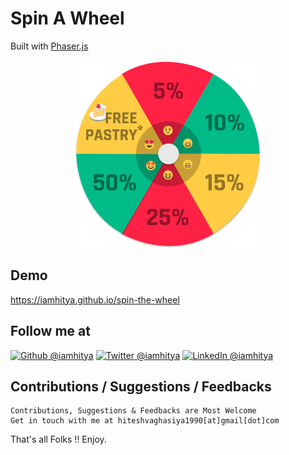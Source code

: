 # Spin A Wheel
Built with [Phaser.js](https://phaser.io/)
<p align="center">
<img src="./images/wheel.svg" width="300">
</p>

## Demo
https://iamhitya.github.io/spin-the-wheel

## Follow me at
<a href="https://github.com/iamhitya/"><img alt="Github @iamhitya" src="https://img.shields.io/static/v1?logo=github&message=Github&color=black&style=flat-square&label=" /></a> <a href="https://twitter.com/iamhitya/"><img alt="Twitter @iamhitya" src="https://img.shields.io/static/v1?logo=twitter&message=Twitter&color=black&style=flat-square&label=" /></a> <a href="https://www.linkedin.com/in/iamhitya/"><img alt="LinkedIn @iamhitya" src="https://img.shields.io/static/v1?logo=linkedin&message=LinkedIn&color=black&style=flat-square&label=&link=https://twitter.com/iamhitya" /></a>

## Contributions / Suggestions / Feedbacks
```
Contributions, Suggestions & Feedbacks are Most Welcome
Get in touch with me at hiteshvaghasiya1990[at]gmail[dot]com
```

That's all Folks !! Enjoy.
